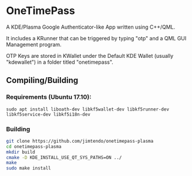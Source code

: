 # OneTimePass

A KDE/Plasma Google Authenticator-like App written using C++/QML.

It includes a KRunner that can be triggered by typing "otp" and a QML GUI Management program.

OTP Keys are stored in KWallet under the Default KDE Wallet (usually "kdewallet") in a folder titled "onetimepass". 

## Compiling/Building

### Requirements (Ubuntu 17.10):

`sudo apt install liboath-dev libkf5wallet-dev libkf5runner-dev libkf5service-dev libkf5i18n-dev`

### Building

```sh
git clone https://github.com/jimtendo/onetimepass-plasma
cd onetimepass-plasma
mkdir build
cmake -D KDE_INSTALL_USE_QT_SYS_PATHS=ON ../
make
sudo make install
```
